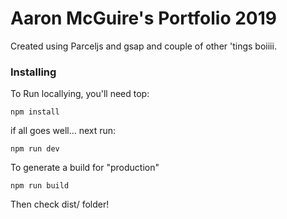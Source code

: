 # Aaron McGuire's Portfolio 2019

Created using Parceljs and gsap and couple of other 'tings boiiii.

### Installing

To Run locallying, you'll need top:

```
npm install
```

if all goes well... next run:

```
npm run dev
```

To generate a build for "production" 

```
npm run build
```

Then check dist/ folder!
